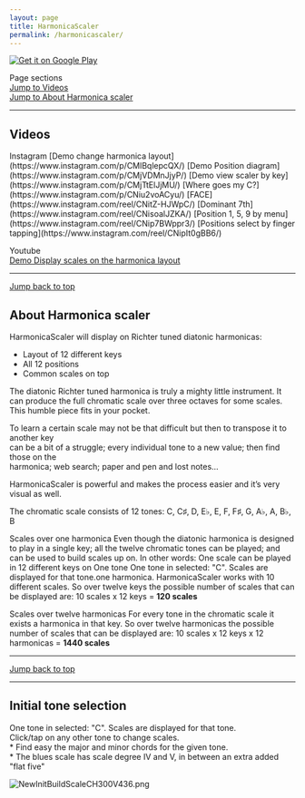 ```yaml
---
layout: page
title: HarmonicaScaler
permalink: /harmonicascaler/
---
```


<!-- Jump back to top comes here -->
<a name="top"></a>    


<a href='https://play.google.com/store/apps/details?id=keno1se.github.io.free&gl=US&pcampaignid=pcampaignidMKT-Other-global-all-co-prtnr-py-PartBadge-Mar2515-1' target="_blanc" ><img id="badge" alt='Get it on Google Play' src='https://play.google.com/intl/en_us/badges/static/images/badges/en_badge_web_generic.png' /></a>

Page sections    
<a href="#Videos">Jump to Videos</a>   
<a href="#aboutHS">Jump to About Harmonica scaler</a>  


---

<h2 id="Videos">Videos</h2>
<!-- # Videos  -->
Instagram  
[Demo change harmonica layout](https://www.instagram.com/p/CMlBqlepcQX/)   
[Demo Position diagram](https://www.instagram.com/p/CMjVDMnJjyP/)  
[Demo view scaler by key](https://www.instagram.com/p/CMjTtElJjMU/)  
[Where goes my C?](https://www.instagram.com/p/CNiu2voACyu/)  
[FACE](https://www.instagram.com/reel/CNitZ-HJWpC/)  
[Dominant 7th](https://www.instagram.com/reel/CNisoalJZKA/)   
[Position 1, 5, 9 by menu](https://www.instagram.com/reel/CNip7BWppr3/)    
[Positions select by finger tapping](https://www.instagram.com/reel/CNipIt0gBB6/)  


Youtube  
[Demo Display scales on the harmonica layout](https://youtu.be/sjb7oH3VRss)   


---


<a href="#top">Jump back to top</a>   


<h2 id="aboutHS">About Harmonica scaler</h2>  

HarmonicaScaler will display on Richter tuned diatonic harmonicas:  
- Layout of 12 different keys  
- All 12 positions  
- Common scales on top



The diatonic Richter tuned harmonica is truly a mighty little instrument. It can produce the full chromatic scale over three octaves for some scales. This humble piece fits in your pocket.  

To learn a certain scale may not be that difficult but then to transpose it to another key  
can be a bit of a struggle; every individual tone to a new value; then find those on the  
harmonica; web search; paper and pen and lost notes…  

HarmonicaScaler is powerful and makes the process easier and it’s very visual as well.

The chromatic scale consists of 12 tones: C, C♯, D, E♭, E, F, F♯, G, A♭, A, B♭, B

Scales over one harmonica
Even though the diatonic harmonica is designed to play in a single key; all the twelve chromatic tones can be played; and can be used to build scales up on. In other words: One scale can be played in 12 different keys on        One tone
        One tone in selected: "C". Scales are displayed for that tone.one harmonica. HarmonicaScaler works with 10 different scales. So over twelve keys the possible number of scales that can be displayed are:
10 scales x 12 keys = **120 scales**

Scales over twelve harmonicas
For every tone in the chromatic scale it exists a harmonica in that key. So over twelve harmonicas the possible number of scales that can be displayed are:
10 scales x 12 keys x 12 harmonicas = **1440 scales**  

---

<a href="#top">Jump back to top</a>   

---

## Initial tone selection

One tone in selected: "C". Scales are displayed for that tone.  
Click/tap on any other tone to change scales.  
    * Find easy the major and minor chords for the given tone.  
    * The blues scale has scale degree IV and V, in between an extra added "flat five"  

<img src="assets/img/NewInitBuildScaleCH300V436.png" alt="NewInitBuildScaleCH300V436.png" class=" mat-elevation-z2 ">





